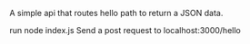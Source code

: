 A simple api that routes hello path to return a JSON data.

run node index.js
Send a post request to localhost:3000/hello